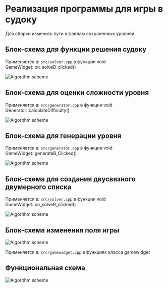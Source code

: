 # Реализация программы для игры в судоку

Для сборки изменить пути к файлам сохраненных уровней 

## Блок-схема для функции решения судоку

Применяется в: `src/solver.cpp` в функции void GameWidget::on_solveB_clicked()

![Algorithm scheme](schemes/1.png)

## Блок-схема для оценки сложности уровня

Применяется в: `src/generator.cpp` в функции void Generator::calculateDifficulty()

![Algorithm scheme](schemes/2.png)

## Блок-схема для генерации уровня

Применяется в: `src/generator.cpp` в функции void GameWidget::generateB_Clicked()

![Algorithm scheme](schemes/3.png)

## Блок-схема для создания двусвязного двумерного списка

Применяется в: `src/solver.cpp` в функции void GameWidget::on_solveB_clicked()

![Algorithm scheme](schemes/4.png)

## Блок-схема изменения поля игры

![Algorithm scheme](schemes/5.png)

Применяется в: `src/gamewidget.cpp` в функциях класса gamewidget

## Функциональная схема

![Algorithm scheme](schemes/6.png)
